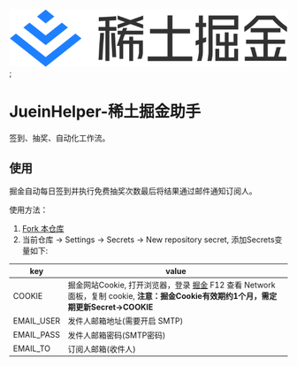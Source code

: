 ![juejin](./resources/logo.svg);

# JueinHelper-稀土掘金助手

签到、抽奖、自动化工作流。

## 使用

掘金自动每日签到并执行免费抽奖次数最后将结果通过邮件通知订阅人。

使用方法：
1. [Fork 本仓库](https://github.com/iDerekLi/juejin-helper)
2. 当前仓库 -> Settings -> Secrets -> New repository secret, 添加Secrets变量如下:

| key | value |
| --- | ---|
| COOKIE | 掘金网站Cookie, 打开浏览器，登录 [掘金](https://juejin.cn/) F12 查看 Network 面板，复制 cookie, **注意：掘金Cookie有效期约1个月，需定期更新Secret->COOKIE** |
| EMAIL_USER | 发件人邮箱地址(需要开启 SMTP) |
| EMAIL_PASS | 发件人邮箱密码(SMTP密码) |
| EMAIL_TO | 订阅人邮箱(收件人) |
